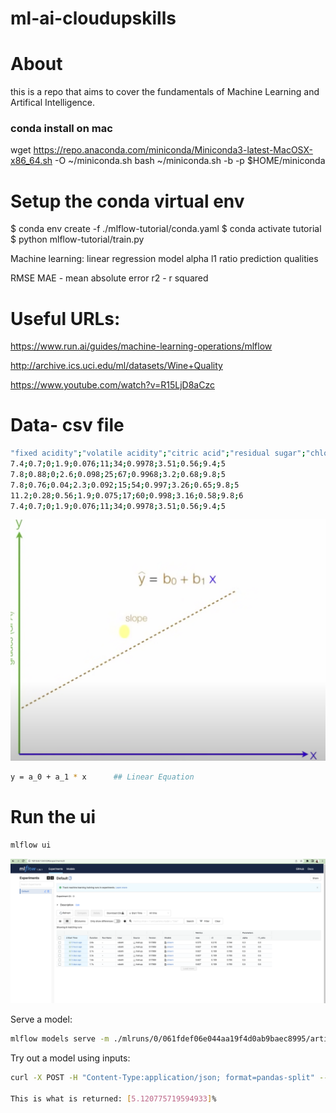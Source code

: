 # ml-ai-cloudupskills

# About
this is a repo that aims to cover the fundamentals of Machine Learning and Artifical Intelligence.


### conda install on mac
wget https://repo.anaconda.com/miniconda/Miniconda3-latest-MacOSX-x86_64.sh -O ~/miniconda.sh
bash ~/miniconda.sh -b -p $HOME/miniconda


# Setup the conda virtual env
$ conda env create -f ./mlflow-tutorial/conda.yaml
$ conda activate tutorial
$ python mlflow-tutorial/train.py


Machine learning:
linear regression model
alpha
l1 ratio
prediction qualities

RMSE
MAE - mean absolute error
r2 - r squared

# Useful URLs:
https://www.run.ai/guides/machine-learning-operations/mlflow


http://archive.ics.uci.edu/ml/datasets/Wine+Quality


https://www.youtube.com/watch?v=R15LjD8aCzc

# Data- csv file
```bash
"fixed acidity";"volatile acidity";"citric acid";"residual sugar";"chlorides";"free sulfur dioxide";"total sulfur dioxide";"density";"pH";"sulphates";"alcohol";"quality"
7.4;0.7;0;1.9;0.076;11;34;0.9978;3.51;0.56;9.4;5
7.8;0.88;0;2.6;0.098;25;67;0.9968;3.2;0.68;9.8;5
7.8;0.76;0.04;2.3;0.092;15;54;0.997;3.26;0.65;9.8;5
11.2;0.28;0.56;1.9;0.075;17;60;0.998;3.16;0.58;9.8;6
7.4;0.7;0;1.9;0.076;11;34;0.9978;3.51;0.56;9.4;5
```

![Linear Regression](./docs/linear_regression.png "Linear Regression")

```bash
y = a_0 + a_1 * x      ## Linear Equation
```

# Run the ui
```bash
mlflow ui
```
![mlflow ui](./docs/mlflow-ui.png "mlflow ui")

Serve a model:
```bash
mlflow models serve -m ./mlruns/0/061fdef06e044aa19f4d0ab9baec8995/artifacts/model/ -p 1234
```

Try out a model using inputs:
```bash
curl -X POST -H "Content-Type:application/json; format=pandas-split" --data '{"columns":["alcohol", "chlorides", "citric acid", "density", "fixed acidity", "free sulfur dioxide", "pH", "residual sugar", "sulphates", "total sulfur dioxide", "volatile acidity"],"data":[[12.8, 0.029, 0.48, 0.98, 6.2, 29, 3.33, 1.2, 0.39, 75, 0.66]]}' http://127.0.0.1:1234/invocations

This is what is returned: [5.120775719594933]%     
```


